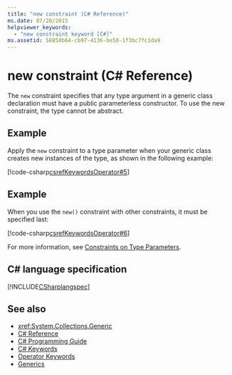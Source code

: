 ```yaml
---
title: "new constraint (C# Reference)"
ms.date: 07/20/2015
helpviewer_keywords: 
  - "new constraint keyword [C#]"
ms.assetid: 58850b64-cb97-4136-be50-1f3bc7fc1da9
---
```

# new constraint (C# Reference)

The `new` constraint specifies that any type argument in a generic class declaration must have a public parameterless constructor. To use the new constraint, the type cannot be abstract.

## Example

Apply the `new` constraint to a type parameter when your generic class creates new instances of the type, as shown in the following example:

[!code-csharp[csrefKeywordsOperator#5](~/samples/snippets/csharp/VS_Snippets_VBCSharp/csrefKeywordsOperator/CS/csrefKeywordsOperators.cs#5)]

## Example

When you use the `new()` constraint with other constraints, it must be specified last:

[!code-csharp[csrefKeywordsOperator#6](~/samples/snippets/csharp/VS_Snippets_VBCSharp/csrefKeywordsOperator/CS/csrefKeywordsOperators.cs#6)]

For more information, see [Constraints on Type Parameters](../../programming-guide/generics/constraints-on-type-parameters.md).

## C# language specification

[!INCLUDE[CSharplangspec](~/includes/csharplangspec-md.md)]

## See also

- <xref:System.Collections.Generic>
- [C# Reference](../../language-reference/index.md)
- [C# Programming Guide](../../programming-guide/index.md)
- [C# Keywords](index.md)
- [Operator Keywords](operator-keywords.md)
- [Generics](../../programming-guide/generics/index.md)